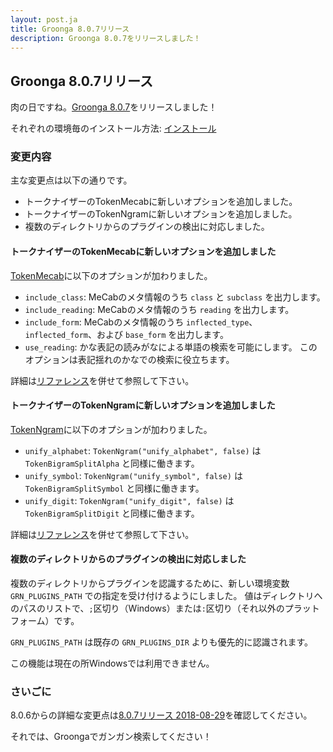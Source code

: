 ```yaml
---
layout: post.ja
title: Groonga 8.0.7リリース
description: Groonga 8.0.7をリリースしました！
---
```


## Groonga 8.0.7リリース

肉の日ですね。[Groonga 8.0.7](/ja/docs/news.html#release-8-0-7)をリリースしました！

それぞれの環境毎のインストール方法: [インストール](/ja/docs/install.html)

### 変更内容

主な変更点は以下の通りです。

* トークナイザーのTokenMecabに新しいオプションを追加しました。
* トークナイザーのTokenNgramに新しいオプションを追加しました。
* 複数のディレクトリからのプラグインの検出に対応しました。

#### トークナイザーのTokenMecabに新しいオプションを追加しました

[TokenMecab](/docs/reference/tokenizers#tokenmecab)に以下のオプションが加わりました。

 * `include_class`: MeCabのメタ情報のうち `class` と `subclass` を出力します。
 * `include_reading`: MeCabのメタ情報のうち `reading` を出力します。
 * `include_form`: MeCabのメタ情報のうち `inflected_type`、`inflected_form`、および `base_form` を出力します。
 * `use_reading`: かな表記の読みがなによる単語の検索を可能にします。
   このオプションは表記揺れのかなでの検索に役立ちます。

詳細は[リファレンス](/docs/reference/tokenizers#tokenmecab)を併せて参照して下さい。

#### トークナイザーのTokenNgramに新しいオプションを追加しました

[TokenNgram](/docs/reference/tokenizers#tokenngram)に以下のオプションが加わりました。

 * `unify_alphabet`: `TokenNgram("unify_alphabet", false)` は `TokenBigramSplitAlpha` と同様に働きます。
 * `unify_symbol`: `TokenNgram("unify_symbol", false)` は `TokenBigramSplitSymbol` と同様に働きます。
 * `unify_digit`: `TokenNgram("unify_digit", false)` は `TokenBigramSplitDigit` と同様に働きます。

詳細は[リファレンス](/docs/reference/tokenizers#tokenngram)を併せて参照して下さい。

#### 複数のディレクトリからのプラグインの検出に対応しました

複数のディレクトリからプラグインを認識するために、新しい環境変数 `GRN_PLUGINS_PATH` での指定を受け付けるようにしました。
値はディレクトリへのパスのリストで、`;`区切り（Windows）または`:`区切り（それ以外のプラットフォーム）です。

`GRN_PLUGINS_PATH` は既存の `GRN_PLUGINS_DIR` よりも優先的に認識されます。

この機能は現在の所Windowsでは利用できません。

### さいごに

8.0.6からの詳細な変更点は[8.0.7リリース 2018-08-29](/ja/docs/news.html#release-8-0-7)を確認してください。

それでは、Groongaでガンガン検索してください！

